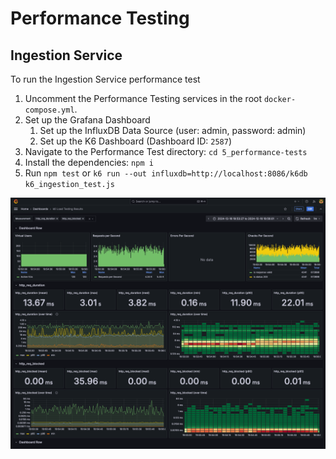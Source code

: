 # Performance Testing

## Ingestion Service

To run the Ingestion Service performance test

1. Uncomment the Performance Testing services in the root `docker-compose.yml`.
2. Set up the Grafana Dashboard
   1. Set up the InfluxDB Data Source (user: admin, password: admin)
   2. Set up the K6 Dashboard (Dashboard ID: `2587`)
3. Navigate to the Performance Test directory: `cd 5_performance-tests`
4. Install the dependencies: `npm i`
4. Run `npm test` or `k6 run --out influxdb=http://localhost:8086/k6db k6_ingestion_test.js`

![Performance Image](./ingestionService.5m.png)